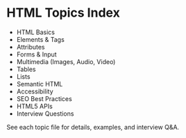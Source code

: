 # HTML Topics Index

- HTML Basics
- Elements & Tags
- Attributes
- Forms & Input
- Multimedia (Images, Audio, Video)
- Tables
- Lists
- Semantic HTML
- Accessibility
- SEO Best Practices
- HTML5 APIs
- Interview Questions

See each topic file for details, examples, and interview Q&A.
